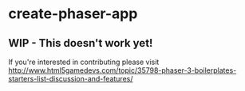 # create-phaser-app

## WIP - This doesn't work yet!
If you're interested in contributing please visit http://www.html5gamedevs.com/topic/35798-phaser-3-boilerplates-starters-list-discussion-and-features/
